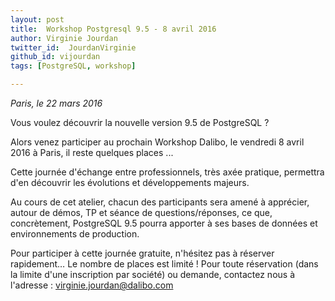 ```yaml
---
layout: post
title:  Workshop Postgresql 9.5 - 8 avril 2016
author: Virginie Jourdan
twitter_id:  JourdanVirginie   
github_id: vijourdan
tags: [PostgreSQL, workshop]

---
```

*Paris, le 22 mars 2016*

Vous voulez découvrir la nouvelle version 9.5 de PostgreSQL ?

Alors venez participer au prochain Workshop Dalibo, le vendredi 8 avril 2016 à Paris, il reste quelques places ...


<!--MORE-->


Cette journée d'échange entre professionnels, très axée pratique, permettra d'en découvrir les évolutions et développements majeurs. 

Au cours de cet atelier, chacun des participants sera amené à apprécier, autour de démos, TP et séance de questions/réponses, ce que, concrètement, PostgreSQL 9.5 pourra apporter à ses bases de données et environnements de production.

Pour participer à cette journée gratuite, n'hésitez pas à réserver rapidement… Le nombre de places est limité !
Pour toute réservation (dans la limite d'une inscription par société) ou demande, contactez nous à l'adresse : [virginie.jourdan@dalibo.com](mailto:virginie.jourdan@dalibo.com)
